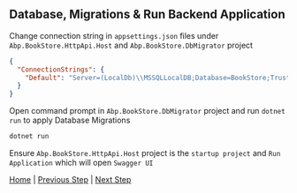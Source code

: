 ## Database, Migrations & Run Backend Application

Change connection string in `appsettings.json` files under `Abp.BookStore.HttpApi.Host` and `Abp.BookStore.DbMigrator` project

```json
{
  "ConnectionStrings": {
    "Default": "Server=(LocalDb)\\MSSQLLocalDB;Database=BookStore;Trusted_Connection=True"
  }
}
```

Open command prompt in `Abp.BookStore.DbMigrator` project and run `dotnet run` to apply Database Migrations

```bash
dotnet run
````

Ensure `Abp.BookStore.HttpApi.Host` project is the `startup project` and `Run Application` which will open `Swagger UI`

[Home](./../../../README.md) | [Previous Step](StepByStep/../../Step1/Step1.md) | [Next Step](StepByStep/../../Step3/Step3.md)
